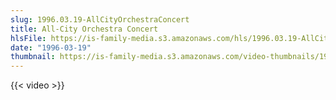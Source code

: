 ```yaml
---
slug: 1996.03.19-AllCityOrchestraConcert
title: All-City Orchestra Concert
hlsFile: https://is-family-media.s3.amazonaws.com/hls/1996.03.19-AllCityOrchestraConcert/1996.03.19-AllCityOrchestraConcert.m3u8
date: "1996-03-19"
thumbnail: https://is-family-media.s3.amazonaws.com/video-thumbnails/1996.03.19-AllCityOrchestraConcert.png
---
```

{{< video >}}
